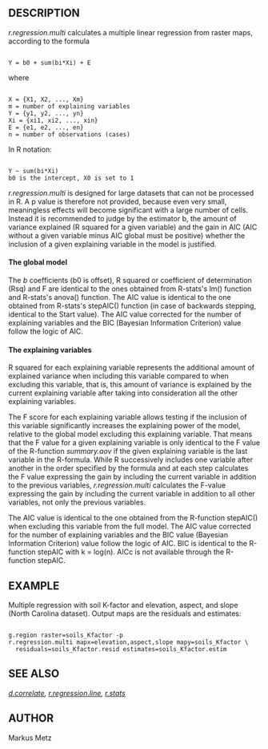 
## DESCRIPTION

*r.regression.multi* calculates a multiple linear regression from
raster maps, according to the formula

```

Y = b0 + sum(bi*Xi) + E

```

where

```

X = {X1, X2, ..., Xm}
m = number of explaining variables
Y = {y1, y2, ..., yn}
Xi = {xi1, xi2, ..., xin}
E = {e1, e2, ..., en}
n = number of observations (cases)

```

In R notation:

```

Y ~ sum(bi*Xi)
b0 is the intercept, X0 is set to 1

```

*r.regression.multi* is designed for large datasets that can not
be processed in R. A p value is therefore not provided, because even
very small, meaningless effects will become significant with a large
number of cells. Instead it is recommended to judge by the estimator b,
the amount of variance explained (R squared for a given variable) and
the gain in AIC (AIC without a given variable minus AIC global must be
positive) whether the inclusion of a given explaining variable in the
model is justified.

#### The global model

The *b* coefficients (b0 is offset), R squared or coefficient of
determination (Rsq) and F are identical to the ones obtained from
R-stats's lm() function and R-stats's anova() function. The AIC value
is identical to the one obtained from R-stats's stepAIC() function
(in case of backwards stepping, identical to the Start value). The
AIC value corrected for the number of explaining variables and the BIC
(Bayesian Information Criterion) value follow the logic of AIC.

#### The explaining variables

R squared for each explaining variable represents the additional amount
of explained variance when including this variable compared to when
excluding this variable, that is, this amount of variance is explained
by the current explaining variable after taking into consideration all
the other explaining variables.

The F score for each explaining variable allows testing if the inclusion
of this variable significantly increases the explaining power of the
model, relative to the global model excluding this explaining variable.
That means that the F value for a given explaining variable is only
identical to the F value of the R-function *summary.aov* if the
given explaining variable is the last variable in the R-formula. While
R successively includes one variable after another in the order
specified by the formula and at each step calculates the F value
expressing the gain by including the current variable in addition to the
previous variables, *r.regression.multi* calculates the F-value
expressing the gain by including the current variable in addition to all
other variables, not only the previous variables.

The AIC value is identical to the one obtained from the R-function
stepAIC() when excluding this variable from the full model. The AIC
value corrected for the number of explaining variables and the BIC value
(Bayesian Information Criterion) value follow the logic of AIC. BIC is
identical to the R-function stepAIC with k = log(n). AICc is not
available through the R-function stepAIC.

## EXAMPLE

Multiple regression with soil K-factor and elevation, aspect, and slope
(North Carolina dataset). Output maps are the residuals and estimates:

```

g.region raster=soils_Kfactor -p
r.regression.multi mapx=elevation,aspect,slope mapy=soils_Kfactor \
  residuals=soils_Kfactor.resid estimates=soils_Kfactor.estim

```

## SEE ALSO

*[d.correlate](d.correlate.html),
[r.regression.line](r.regression.line.html),
[r.stats](r.stats.html)*

## AUTHOR

Markus Metz
